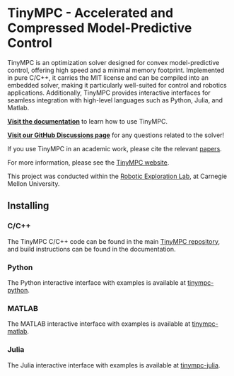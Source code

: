 # TinyMPC - Accelerated and Compressed Model-Predictive Control

TinyMPC is an optimization solver designed for convex model-predictive control, 
offering high speed and a minimal memory footprint. 
Implemented in pure C/C++, it carries the MIT license and can be compiled into an embedded solver,
making it particularly well-suited for control and robotics applications. 
Additionally, TinyMPC provides interactive interfaces for seamless integration with high-level languages such as Python, Julia, and Matlab.

[**Visit the documentation**](https://tinympc.org/docs/) to learn how to use TinyMPC.

[**Visit our GitHub Discussions page**](https://github.com/TinyMPC/discussions) for any questions related to the solver!

If you use TinyMPC in an academic work, please cite the relevant [papers](https://tinympc.org/docs/citing/).

For more information, please see the [TinyMPC website](https://tinympc.org). 

This project was conducted within the [Robotic Exploration Lab](http://rexlab.ri.cmu.edu/), at Carnegie Mellon University.

## Installing

### C/C++

The TinyMPC C/C++ code can be found in the main [TinyMPC repository](https://github.com/TinyMPC/TinyMPC), and build instructions
can be found in the documentation.

### Python

The Python interactive interface with examples is available at [tinympc-python](https://github.com/TinyMPC/tinympc-python).

### MATLAB

The MATLAB interactive interface with examples is available at [tinympc-matlab](https://github.com/TinyMPC/tinympc-matlab). 

### Julia 

The Julia interactive interface with examples is available at [tinympc-julia](https://github.com/TinyMPC/tinympc-julia). 

